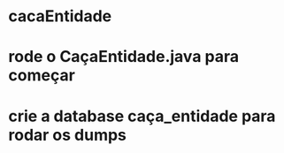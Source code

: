 # cacaEntidade
# rode o CaçaEntidade.java para começar
# crie a database caça_entidade para rodar os dumps 
